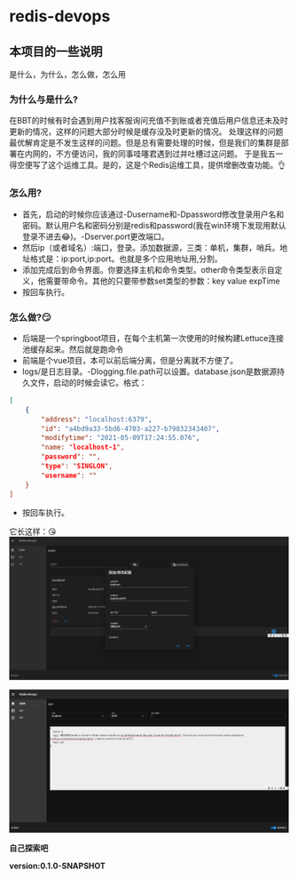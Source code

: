 # redis-devops
## 本项目的一些说明
是什么，为什么，怎么做，怎么用
### 为什么与是什么?

在BBT的时候有时会遇到用户找客服询问充值不到账或者充值后用户信息还未及时更新的情况，这样的问题大部分时候是缓存没及时更新的情况。 处理这样的问题最优解肯定是不发生这样的问题。但是总有需要处理的时候，但是我们的集群是部署在内网的，不方便访问，我的同事哇噻君遇到过并吐槽过这问题。 于是我五一得空便写了这个运维工具。是的，这是个Redis运维工具，提供增删改查功能。👌

### 怎么用?

- 首先，启动的时候你应该通过-Dusername和-Dpassword修改登录用户名和密码。默认用户名和密码分别是redis和password(我在win环境下发现用默认登录不进去😂)。-Dserver.port更改端口。
- 然后ip（或者域名）:端口，登录。添加数据源，三类：单机，集群，哨兵。地址格式是：ip:port,ip:port。也就是多个应用地址用,分割。
- 添加完成后到命令界面。你要选择主机和命令类型。other命令类型表示自定义，他需要带命令。其他的只要带参数set类型的参数：key value expTime
- 按回车执行。

### 怎么做?😏

- 后端是一个springboot项目，在每个主机第一次使用的时候构建Lettuce连接池缓存起来。然后就是跑命令
- 前端是个vue项目，本可以前后端分离，但是分离就不方便了。
- logs/是日志目录。-Dlogging.file.path可以设置。database.json是数据源持久文件，启动的时候会读它。格式：

```json
[
	{ 
		"address": "localhost:6379",
		"id": "a4bd9a33-5bd6-4703-a227-b79832343407",
		"modifytime": "2021-05-09T17:24:55.076",
		"name: "localhost-1",
		"password": "",
		"type": "SINGLON",
		"username": "" 
	}
]
```
- 按回车执行。

它长这样：😘
![数据源](index.png "首页") 

![命令](command.png "命令")

**自己探索吧**

**version:0.1.0-SNAPSHOT**